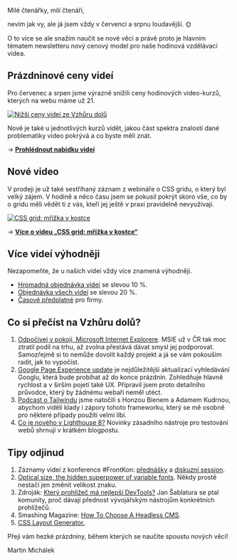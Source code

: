 Milé čtenářky, milí čtenáři,

nevím jak vy, ale já jsem vždy v červenci a srpnu loudavější. 🌞

O to více se ale snažím naučit se nové věci a právě proto je hlavním tématem newsletteru nový cenový model pro naše hodinová vzdělávací videa.

## Prázdninové ceny videí

Pro červenec a srpen jsme výrazně snížili ceny hodinových video-kurzů, kterých na webu máme už 21.

[![Nižší ceny videí ze Vzhůru dolů](https://mcusercontent.com/d6be2f1899eba6a7651157403/images/98d96658-83f2-3ab5-611e-6c22efe28c13.png)](https://www.vzhurudolu.cz/video)

Nově je také u jednotlivých kurzů vidět, jakou část spektra znalostí dané problematiky video pokrývá a co byste měli znát.

→ 
<strong><a class="vd-button" href="https://www.vzhurudolu.cz/video">Prohlédnout nabídku videí</a></strong>

## Nové video

V prodeji je už také sestříhaný záznam z webináře o CSS gridu, o který byl velký zájem. V hodině a něco času jsem se pokusil pokrýt skoro vše, co by o gridu měli vědět ti z vás, kteří jej ještě v praxi pravidelně nevyužívají.

[![CSS grid: mřížka v kostce](https://mcusercontent.com/d6be2f1899eba6a7651157403/images/c0e59e3c-ca42-3cc0-95f3-5531b01843cc.png)](https://www.vzhurudolu.cz/video/webinar-css-grid)

→ <strong><a class="vd-button" href="https://www.vzhurudolu.cz/video/webinar-css-grid">Více o videu „CSS grid: mřížka v kostce“</a>
</strong>

## Více videí výhodněji

Nezapomeňte, že u našich videí vždy více znamená výhodněji.

* [Hromadná objednávka videí](https://www.vzhurudolu.cz/kurzy/hromadna-objednavka) se slevou 10 %.
* [Objednávka všech videí](https://www.vzhurudolu.cz/kurzy/hromadna-objednavka?videa=all) se slevou 20 %.
* [Časové předplatné](https://www.vzhurudolu.cz/video/firmy) pro firmy.

## Co si přečíst na Vzhůru dolů?

1. [Odpočívej v pokoji, Microsoft Internet Explorere](https://www.vzhurudolu.cz/prirucka/msie). MSIE už v ČR tak moc ztratil podíl na trhu, až zvolna přestává dávat smysl jej podporovat. Samozřejmě si to nemůže dovolit každý projekt a já se vám pokouším radit, jak to vypočíst.
2. [Google Page Experience update](https://www.vzhurudolu.cz/prirucka/google-page-experience) je nejdůležitější aktualizací vyhledávání Googlu, která bude probíhat až do konce prázdnin. Zohledňuje hlavně rychlost a v širším pojetí také UX. Připravil jsem proto detailního průvodce, který by žádnému webaři neměl utéct.
3. [Podcast o Tailwindu](https://www.vzhurudolu.cz/podcast/198-podcast-tailwind) jsme natočili s Honzou Bienem a Adamem Kudrnou, abychom viděli klady i zápory tohoto frameworku, který se mě osobně pro některé případy použití velmi líbí.
4. [Co je nového v Lighthouse 8?](https://www.vzhurudolu.cz/blog/199-lighthouse-8) Novinky zásadního nástroje pro testování webů shrnuji v krátkém blogpostu.

## Tipy odjinud

1. Záznamy videí z konference \#FrontKon: [přednášky](https://www.youtube.com/playlist?list=PLnXfazh66kVc-AY46ixdAGzlsfPtP4mx-) a [diskuzní session](https://www.youtube.com/playlist?list=PLnXfazh66kVfZBHWTRgNRfyQVNTOp0xBb).
2. [Optical size, the hidden superpower of variable fonts](https://pixelambacht.nl/2021/optical-size-hidden-superpower/). Někdy prostě nestačí jen změnit velikost znaku.
3. Zdroják: [Který prohlížeč má nejlepší DevTools?](https://zdrojak.cz/clanky/ktery-prohlizec-ma-nejlepsi-devtools/) Jan Šablatura se ptal komunity, proč dávají přednost vývojářským nástrojům konkrétních prohlížečů.
4. Smashing Magazine: [How To Choose A Headless CMS](https://www.smashingmagazine.com/2021/07/how-to-choose-a-headless-cms/).
5. [CSS Layout Generator.](https://layout.bradwoods.io/)

Přeji vám hezké prázdniny, během kterých se naučíte spoustu nových věcí!

Martin Michálek